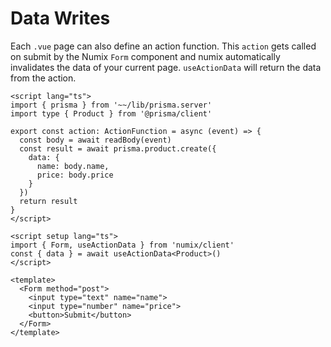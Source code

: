# Data Writes

Each `.vue` page can also define an action function. This `action` gets called on submit by the Numix `Form` component and numix automatically invalidates the data of your current page. `useActionData` will return the data from the action.

```vue
<script lang="ts">
import { prisma } from '~~/lib/prisma.server'
import type { Product } from '@prisma/client'

export const action: ActionFunction = async (event) => {
  const body = await readBody(event)
  const result = await prisma.product.create({
    data: {
      name: body.name,
      price: body.price
    }
  })
  return result
}
</script>

<script setup lang="ts">
import { Form, useActionData } from 'numix/client'
const { data } = await useActionData<Product>()
</script>

<template>
  <Form method="post">
    <input type="text" name="name">
    <input type="number" name="price">
    <button>Submit</button>
  </Form>
</template>
```
